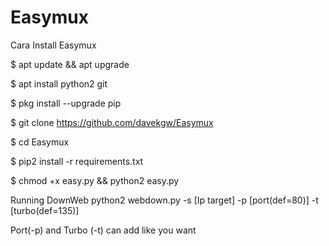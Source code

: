 # Easymux
Cara Install Easymux

$ apt update && apt upgrade 

$ apt install python2 git 

$ pkg install --upgrade pip

$ git clone https://github.com/davekgw/Easymux

$ cd Easymux

$ pip2 install -r requirements.txt

$ chmod +x easy.py && python2 easy.py



Running DownWeb
python2 webdown.py -s [Ip target] -p [port(def=80)] -t [turbo(def=135)]

Port(-p) and Turbo (-t) can add like you want

